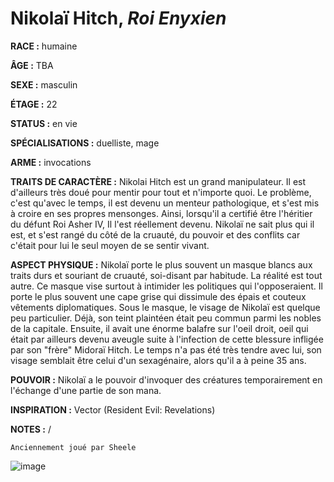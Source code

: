 # Nikolaï Hitch, *Roi Enyxien*

**RACE :** humaine

**ÂGE :** TBA

**SEXE :** masculin

**ÉTAGE :** 22

**STATUS :** en vie

**SPÉCIALISATIONS :** duelliste, mage

**ARME :** invocations

**TRAITS DE CARACTÈRE :** Nikolai Hitch est un grand manipulateur. Il est d'ailleurs très doué pour mentir pour tout et n'importe quoi. Le problème, c'est qu'avec le temps, il est devenu un menteur pathologique, et s'est mis à croire en ses propres mensonges. Ainsi, lorsqu'il a certifié être l'héritier du défunt Roi Asher IV, Il l'est réellement devenu. Nikolaï ne sait plus qui il est, et s'est rangé du côté de la cruauté, du pouvoir et des conflits car c'était pour lui le seul moyen de se sentir vivant.

**ASPECT PHYSIQUE :** Nikolaï porte le plus souvent un masque blancs aux traits durs et souriant de cruauté, soi-disant par habitude. La réalité est tout autre. Ce masque vise surtout à intimider les politiques qui l'opposeraient. Il porte le plus souvent une cape grise qui dissimule des épais et couteux vêtements diplomatiques. Sous le masque, le visage de Nikolaï est quelque peu particulier. Déjà, son teint plaintéen était peu commun parmi les nobles de la capitale. Ensuite, il avait une énorme balafre sur l'oeil droit, oeil qui était par ailleurs devenu aveugle suite à l'infection de cette blessure infligée par son "frère" Midoraï Hitch. Le temps n'a pas été très tendre avec lui, son visage semblait être celui d'un sexagénaire, alors qu'il a à peine 35 ans.

**POUVOIR :** Nikolaï a le pouvoir d'invoquer des créatures temporairement en l'échange d'une partie de son mana.

**INSPIRATION :** Vector (Resident Evil: Revelations)

**NOTES :** /

`Anciennement joué par Sheele`

![image](https://enyxia.alkanife.fr/images/characters/nikolai.png)
